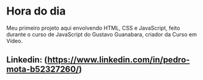 # Hora do dia
 Meu primeiro projeto aqui envolvendo HTML, CSS e JavaScript, feito durante o curso de JavaScript do Gustavo Guanabara, criador da Curso em Vídeo.
## Linkedin: (https://www.linkedin.com/in/pedro-mota-b52327260/)
